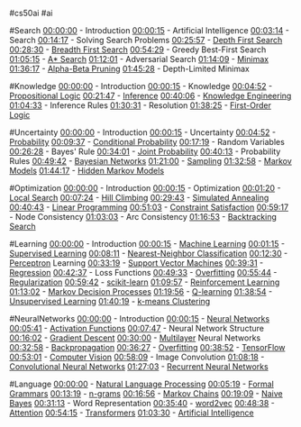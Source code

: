 #cs50ai #ai 

#Search
[00:00:00](https://www.youtube.com/watch?v=WbzNRTTrX0g&list=PLhQjrBD2T381PopUTYtMSstgk-hsTGkVm&index=2&t=0s) - Introduction
[00:00:15](https://www.youtube.com/watch?v=WbzNRTTrX0g&list=PLhQjrBD2T381PopUTYtMSstgk-hsTGkVm&index=2&t=15s) - Artificial Intelligence
[00:03:14](https://www.youtube.com/watch?v=WbzNRTTrX0g&list=PLhQjrBD2T381PopUTYtMSstgk-hsTGkVm&index=2&t=194s) - Search
[00:14:17](https://www.youtube.com/watch?v=WbzNRTTrX0g&list=PLhQjrBD2T381PopUTYtMSstgk-hsTGkVm&index=2&t=857s) - Solving Search Problems
[00:25:57](https://www.youtube.com/watch?v=WbzNRTTrX0g&list=PLhQjrBD2T381PopUTYtMSstgk-hsTGkVm&index=2&t=1557s) - [Depth First Search](https://en.wikipedia.org/wiki/Depth-first_search)
[00:28:30](https://www.youtube.com/watch?v=WbzNRTTrX0g&list=PLhQjrBD2T381PopUTYtMSstgk-hsTGkVm&index=2&t=1710s) - [Breadth First Search](https://en.wikipedia.org/wiki/Breadth-first_search)
[00:54:29](https://www.youtube.com/watch?v=WbzNRTTrX0g&list=PLhQjrBD2T381PopUTYtMSstgk-hsTGkVm&index=2&t=3269s) - Greedy Best-First Search
[01:05:15](https://www.youtube.com/watch?v=WbzNRTTrX0g&list=PLhQjrBD2T381PopUTYtMSstgk-hsTGkVm&index=2&t=3915s) - [A* Search](https://en.wikipedia.org/wiki/A*_search_algorithm)
[01:12:01](https://www.youtube.com/watch?v=WbzNRTTrX0g&list=PLhQjrBD2T381PopUTYtMSstgk-hsTGkVm&index=2&t=4321s) - Adversarial Search
[01:14:09](https://www.youtube.com/watch?v=WbzNRTTrX0g&list=PLhQjrBD2T381PopUTYtMSstgk-hsTGkVm&index=2&t=4449s) - [Minimax](https://en.wikipedia.org/wiki/Minimax)
[01:36:17](https://www.youtube.com/watch?v=WbzNRTTrX0g&list=PLhQjrBD2T381PopUTYtMSstgk-hsTGkVm&index=2&t=5777s) - [Alpha-Beta Pruning](https://en.wikipedia.org/wiki/Alpha–beta_pruning)
[01:45:28](https://www.youtube.com/watch?v=WbzNRTTrX0g&list=PLhQjrBD2T381PopUTYtMSstgk-hsTGkVm&index=2&t=6328s) - Depth-Limited Minimax

#Knowledge
[00:00:00](https://www.youtube.com/watch?v=HWQLez87vqM&list=PLhQjrBD2T381PopUTYtMSstgk-hsTGkVm&index=3&t=0s) - Introduction
[00:00:15](https://www.youtube.com/watch?v=HWQLez87vqM&list=PLhQjrBD2T381PopUTYtMSstgk-hsTGkVm&index=3&t=15s) - Knowledge
[00:04:52](https://www.youtube.com/watch?v=HWQLez87vqM&list=PLhQjrBD2T381PopUTYtMSstgk-hsTGkVm&index=3&t=292s) - [Propositional Logic](https://en.wikipedia.org/wiki/Propositional_calculus)
[00:21:47](https://www.youtube.com/watch?v=HWQLez87vqM&list=PLhQjrBD2T381PopUTYtMSstgk-hsTGkVm&index=3&t=1307s) - [Inference](https://en.wikipedia.org/wiki/Statistical_inference)
[00:40:06](https://www.youtube.com/watch?v=HWQLez87vqM&list=PLhQjrBD2T381PopUTYtMSstgk-hsTGkVm&index=3&t=2406s) - [Knowledge Engineering](https://en.wikipedia.org/wiki/Knowledge_engineering)
[01:04:33](https://www.youtube.com/watch?v=HWQLez87vqM&list=PLhQjrBD2T381PopUTYtMSstgk-hsTGkVm&index=3&t=3873s) - Inference Rules
[01:30:31](https://www.youtube.com/watch?v=HWQLez87vqM&list=PLhQjrBD2T381PopUTYtMSstgk-hsTGkVm&index=3&t=5431s) - Resolution
[01:38:25](https://www.youtube.com/watch?v=HWQLez87vqM&list=PLhQjrBD2T381PopUTYtMSstgk-hsTGkVm&index=3&t=5905s) - [First-Order Logic](https://en.wikipedia.org/wiki/First-order_logic)

#Uncertainty
[00:00:00](https://www.youtube.com/watch?v=D8RRq3TbtHU&list=PLhQjrBD2T381PopUTYtMSstgk-hsTGkVm&index=4&t=0s) - Introduction
[00:00:15](https://www.youtube.com/watch?v=D8RRq3TbtHU&list=PLhQjrBD2T381PopUTYtMSstgk-hsTGkVm&index=4&t=15s) - Uncertainty
[00:04:52](https://www.youtube.com/watch?v=D8RRq3TbtHU&list=PLhQjrBD2T381PopUTYtMSstgk-hsTGkVm&index=4&t=292s) - [Probability](https://en.wikipedia.org/wiki/Probability)
[00:09:37](https://www.youtube.com/watch?v=D8RRq3TbtHU&list=PLhQjrBD2T381PopUTYtMSstgk-hsTGkVm&index=4&t=577s) - [Conditional Probability](https://en.wikipedia.org/wiki/Conditional_probability)
[00:17:19](https://www.youtube.com/watch?v=D8RRq3TbtHU&list=PLhQjrBD2T381PopUTYtMSstgk-hsTGkVm&index=4&t=1039s) - Random Variables
[00:26:28](https://www.youtube.com/watch?v=D8RRq3TbtHU&list=PLhQjrBD2T381PopUTYtMSstgk-hsTGkVm&index=4&t=1588s) - Bayes' Rule
[00:34:01](https://www.youtube.com/watch?v=D8RRq3TbtHU&list=PLhQjrBD2T381PopUTYtMSstgk-hsTGkVm&index=4&t=2041s) - [Joint Probability](https://en.wikipedia.org/wiki/Joint_probability_distribution)
[00:40:13](https://www.youtube.com/watch?v=D8RRq3TbtHU&list=PLhQjrBD2T381PopUTYtMSstgk-hsTGkVm&index=4&t=2413s) - Probability Rules
[00:49:42](https://www.youtube.com/watch?v=D8RRq3TbtHU&list=PLhQjrBD2T381PopUTYtMSstgk-hsTGkVm&index=4&t=2982s) - [Bayesian Networks](https://en.wikipedia.org/wiki/Bayesian_network)
[01:21:00](https://www.youtube.com/watch?v=D8RRq3TbtHU&list=PLhQjrBD2T381PopUTYtMSstgk-hsTGkVm&index=4&t=4860s) - [Sampling](https://en.wikipedia.org/wiki/Sampling_(statistics))
[01:32:58](https://www.youtube.com/watch?v=D8RRq3TbtHU&list=PLhQjrBD2T381PopUTYtMSstgk-hsTGkVm&index=4&t=5578s) - [Markov Models](https://en.wikipedia.org/wiki/Markov_model)
[01:44:17](https://www.youtube.com/watch?v=D8RRq3TbtHU&list=PLhQjrBD2T381PopUTYtMSstgk-hsTGkVm&index=4&t=6257s) - [Hidden Markov Models](https://en.wikipedia.org/wiki/Hidden_Markov_model)

#Optimization
[00:00:00](https://www.youtube.com/watch?v=qK46ET1xk2A&list=PLhQjrBD2T381PopUTYtMSstgk-hsTGkVm&index=5&t=0s) - Introduction
[00:00:15](https://www.youtube.com/watch?v=qK46ET1xk2A&list=PLhQjrBD2T381PopUTYtMSstgk-hsTGkVm&index=5&t=15s) - Optimization
[00:01:20](https://www.youtube.com/watch?v=qK46ET1xk2A&list=PLhQjrBD2T381PopUTYtMSstgk-hsTGkVm&index=5&t=80s) - [Local Search](https://en.wikipedia.org/wiki/Local_search_(optimization))
[00:07:24](https://www.youtube.com/watch?v=qK46ET1xk2A&list=PLhQjrBD2T381PopUTYtMSstgk-hsTGkVm&index=5&t=444s) - [Hill Climbing](https://en.wikipedia.org/wiki/Hill_climbing)
[00:29:43](https://www.youtube.com/watch?v=qK46ET1xk2A&list=PLhQjrBD2T381PopUTYtMSstgk-hsTGkVm&index=5&t=1783s) - [Simulated Annealing](https://en.wikipedia.org/wiki/Simulated_annealing)
[00:40:43](https://www.youtube.com/watch?v=qK46ET1xk2A&list=PLhQjrBD2T381PopUTYtMSstgk-hsTGkVm&index=5&t=2443s) - [Linear Programming](https://en.wikipedia.org/wiki/Linear_programming)
[00:51:03](https://www.youtube.com/watch?v=qK46ET1xk2A&list=PLhQjrBD2T381PopUTYtMSstgk-hsTGkVm&index=5&t=3063s) - [Constraint Satisfaction](https://en.wikipedia.org/wiki/Constraint_satisfaction)
[00:59:17](https://www.youtube.com/watch?v=qK46ET1xk2A&list=PLhQjrBD2T381PopUTYtMSstgk-hsTGkVm&index=5&t=3557s) - Node Consistency
[01:03:03](https://www.youtube.com/watch?v=qK46ET1xk2A&list=PLhQjrBD2T381PopUTYtMSstgk-hsTGkVm&index=5&t=3783s) - Arc Consistency
[01:16:53](https://www.youtube.com/watch?v=qK46ET1xk2A&list=PLhQjrBD2T381PopUTYtMSstgk-hsTGkVm&index=5&t=4613s) - [Backtracking Search](https://en.wikipedia.org/wiki/Backtracking_line_search)

#Learning
[00:00:00](https://www.youtube.com/watch?v=-g0iJjnO2_w&list=PLhQjrBD2T381PopUTYtMSstgk-hsTGkVm&index=6&t=0s) - Introduction
[00:00:15](https://www.youtube.com/watch?v=-g0iJjnO2_w&list=PLhQjrBD2T381PopUTYtMSstgk-hsTGkVm&index=6&t=15s) - [Machine Learning](https://en.wikipedia.org/wiki/Machine_learning)
[00:01:15](https://www.youtube.com/watch?v=-g0iJjnO2_w&list=PLhQjrBD2T381PopUTYtMSstgk-hsTGkVm&index=6&t=75s) - [Supervised Learning](https://en.wikipedia.org/wiki/Supervised_learning)
[00:08:11](https://www.youtube.com/watch?v=-g0iJjnO2_w&list=PLhQjrBD2T381PopUTYtMSstgk-hsTGkVm&index=6&t=491s) - [Nearest-Neighbor Classification](https://en.wikipedia.org/wiki/K-nearest_neighbors_algorithm)
[00:12:30](https://www.youtube.com/watch?v=-g0iJjnO2_w&list=PLhQjrBD2T381PopUTYtMSstgk-hsTGkVm&index=6&t=750s) - [Perceptron](https://en.wikipedia.org/wiki/Perceptron) Learning
[00:33:19](https://www.youtube.com/watch?v=-g0iJjnO2_w&list=PLhQjrBD2T381PopUTYtMSstgk-hsTGkVm&index=6&t=1999s) - [Support Vector Machines](https://en.wikipedia.org/wiki/Support_vector_machine)
[00:39:31](https://www.youtube.com/watch?v=-g0iJjnO2_w&list=PLhQjrBD2T381PopUTYtMSstgk-hsTGkVm&index=6&t=2371s) - [Regression](https://en.wikipedia.org/wiki/Regression_analysis)
[00:42:37](https://www.youtube.com/watch?v=-g0iJjnO2_w&list=PLhQjrBD2T381PopUTYtMSstgk-hsTGkVm&index=6&t=2557s) - Loss Functions
[00:49:33](https://www.youtube.com/watch?v=-g0iJjnO2_w&list=PLhQjrBD2T381PopUTYtMSstgk-hsTGkVm&index=6&t=2973s) - [Overfitting](https://en.wikipedia.org/wiki/Overfitting)
[00:55:44](https://www.youtube.com/watch?v=-g0iJjnO2_w&list=PLhQjrBD2T381PopUTYtMSstgk-hsTGkVm&index=6&t=3344s) - [Regularization](https://en.wikipedia.org/wiki/Regularization_(mathematics))
[00:59:42](https://www.youtube.com/watch?v=-g0iJjnO2_w&list=PLhQjrBD2T381PopUTYtMSstgk-hsTGkVm&index=6&t=3582s) - [scikit-learn](https://en.wikipedia.org/wiki/Scikit-learn)
[01:09:57](https://www.youtube.com/watch?v=-g0iJjnO2_w&list=PLhQjrBD2T381PopUTYtMSstgk-hsTGkVm&index=6&t=4197s) - [Reinforcement Learning](https://en.wikipedia.org/wiki/Reinforcement_learning)
[01:13:02](https://www.youtube.com/watch?v=-g0iJjnO2_w&list=PLhQjrBD2T381PopUTYtMSstgk-hsTGkVm&index=6&t=4382s) - [Markov Decision Processes](https://en.wikipedia.org/wiki/Markov_decision_process)
[01:19:56](https://www.youtube.com/watch?v=-g0iJjnO2_w&list=PLhQjrBD2T381PopUTYtMSstgk-hsTGkVm&index=6&t=4796s) - [Q-learning](https://en.wikipedia.org/wiki/Q-learning)
[01:38:54](https://www.youtube.com/watch?v=-g0iJjnO2_w&list=PLhQjrBD2T381PopUTYtMSstgk-hsTGkVm&index=6&t=5934s) - [Unsupervised Learning](https://en.wikipedia.org/wiki/Unsupervised_learning)
[01:40:19](https://www.youtube.com/watch?v=-g0iJjnO2_w&list=PLhQjrBD2T381PopUTYtMSstgk-hsTGkVm&index=6&t=6019s) - [k-means Clustering](https://en.wikipedia.org/wiki/K-means_clustering)

#NeuralNetworks
[00:00:00](https://www.youtube.com/watch?v=J1QD9hLDEDY&list=PLhQjrBD2T381PopUTYtMSstgk-hsTGkVm&index=7&t=0s) - Introduction
[00:00:15](https://www.youtube.com/watch?v=J1QD9hLDEDY&list=PLhQjrBD2T381PopUTYtMSstgk-hsTGkVm&index=7&t=15s) - [Neural Networks](https://en.wikipedia.org/wiki/Neural_network)
[00:05:41](https://www.youtube.com/watch?v=J1QD9hLDEDY&list=PLhQjrBD2T381PopUTYtMSstgk-hsTGkVm&index=7&t=341s) - [Activation Functions](https://en.wikipedia.org/wiki/Activation_function)
[00:07:47](https://www.youtube.com/watch?v=J1QD9hLDEDY&list=PLhQjrBD2T381PopUTYtMSstgk-hsTGkVm&index=7&t=467s) - Neural Network Structure
[00:16:02](https://www.youtube.com/watch?v=J1QD9hLDEDY&list=PLhQjrBD2T381PopUTYtMSstgk-hsTGkVm&index=7&t=962s) - [Gradient Descent](https://en.wikipedia.org/wiki/Gradient_descent)
[00:30:00](https://www.youtube.com/watch?v=J1QD9hLDEDY&list=PLhQjrBD2T381PopUTYtMSstgk-hsTGkVm&index=7&t=1800s) - [Multilayer](https://en.wikipedia.org/wiki/Multilayer_perceptron) Neural Networks
[00:32:58](https://www.youtube.com/watch?v=J1QD9hLDEDY&list=PLhQjrBD2T381PopUTYtMSstgk-hsTGkVm&index=7&t=1978s) - [Backpropagation](https://en.wikipedia.org/wiki/Backpropagation)
[00:36:27](https://www.youtube.com/watch?v=J1QD9hLDEDY&list=PLhQjrBD2T381PopUTYtMSstgk-hsTGkVm&index=7&t=2187s) - [Overfitting](https://en.wikipedia.org/wiki/Overfitting)
[00:38:52](https://www.youtube.com/watch?v=J1QD9hLDEDY&list=PLhQjrBD2T381PopUTYtMSstgk-hsTGkVm&index=7&t=2332s) - [TensorFlow](https://en.wikipedia.org/wiki/TensorFlow)
[00:53:01](https://www.youtube.com/watch?v=J1QD9hLDEDY&list=PLhQjrBD2T381PopUTYtMSstgk-hsTGkVm&index=7&t=3181s) - [Computer Vision](https://en.wikipedia.org/wiki/Computer_vision)
[00:58:09](https://www.youtube.com/watch?v=J1QD9hLDEDY&list=PLhQjrBD2T381PopUTYtMSstgk-hsTGkVm&index=7&t=3489s) - Image Convolution
[01:08:18](https://www.youtube.com/watch?v=J1QD9hLDEDY&list=PLhQjrBD2T381PopUTYtMSstgk-hsTGkVm&index=7&t=4098s) - [Convolutional Neural Networks](https://en.wikipedia.org/wiki/Convolutional_neural_network)
[01:27:03](https://www.youtube.com/watch?v=J1QD9hLDEDY&list=PLhQjrBD2T381PopUTYtMSstgk-hsTGkVm&index=7&t=5223s) - [Recurrent Neural Networks](https://en.wikipedia.org/wiki/Recurrent_neural_network)

#Language
[00:00:00](https://www.youtube.com/watch?v=QAZc9xsQNjQ&list=PLhQjrBD2T381PopUTYtMSstgk-hsTGkVm&index=8&t=0s) - [Natural Language Processing](https://en.wikipedia.org/wiki/Natural_language_processing)
[00:05:19](https://www.youtube.com/watch?v=QAZc9xsQNjQ&list=PLhQjrBD2T381PopUTYtMSstgk-hsTGkVm&index=8&t=319s) - [Formal Grammars](https://en.wikipedia.org/wiki/Formal_grammar)
[00:13:19](https://www.youtube.com/watch?v=QAZc9xsQNjQ&list=PLhQjrBD2T381PopUTYtMSstgk-hsTGkVm&index=8&t=799s) - [n-grams](https://en.wikipedia.org/wiki/N-gram)
[00:16:56](https://www.youtube.com/watch?v=QAZc9xsQNjQ&list=PLhQjrBD2T381PopUTYtMSstgk-hsTGkVm&index=8&t=1016s) - [Markov Chains](https://en.wikipedia.org/wiki/Markov_chain)
[00:19:09](https://www.youtube.com/watch?v=QAZc9xsQNjQ&list=PLhQjrBD2T381PopUTYtMSstgk-hsTGkVm&index=8&t=1149s) - [Naive Bayes](https://en.wikipedia.org/wiki/Naive_Bayes_classifier)
[00:31:13](https://www.youtube.com/watch?v=QAZc9xsQNjQ&list=PLhQjrBD2T381PopUTYtMSstgk-hsTGkVm&index=8&t=1873s) - Word Representation
[00:35:40](https://www.youtube.com/watch?v=QAZc9xsQNjQ&list=PLhQjrBD2T381PopUTYtMSstgk-hsTGkVm&index=8&t=2140s) - [word2vec](https://en.wikipedia.org/wiki/Word2vec)
[00:48:38](https://www.youtube.com/watch?v=QAZc9xsQNjQ&list=PLhQjrBD2T381PopUTYtMSstgk-hsTGkVm&index=8&t=2918s) - [Attention](https://en.wikipedia.org/wiki/Attention_(machine_learning))
[00:54:15](https://www.youtube.com/watch?v=QAZc9xsQNjQ&list=PLhQjrBD2T381PopUTYtMSstgk-hsTGkVm&index=8&t=3255s) - [Transformers](https://en.wikipedia.org/wiki/Transformer_(machine_learning_model))
[01:03:30](https://www.youtube.com/watch?v=QAZc9xsQNjQ&list=PLhQjrBD2T381PopUTYtMSstgk-hsTGkVm&index=8&t=3810s) - [Artificial Intelligence](https://en.wikipedia.org/wiki/Artificial_intelligence)